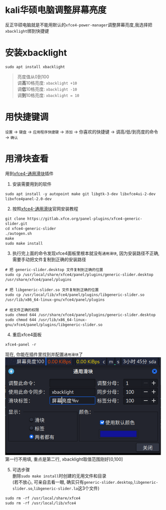 # kali华硕电脑调整屏幕亮度
反正华硕电脑就是不能用默认的`xfce4-power-manager`调整屏幕亮度,我选择把`xbacklight`绑到快捷键

# 安装xbacklight
```
sudo apt install xbacklight
```

> 亮度值从0到100  
> 调**高**10格亮度: `xbacklight +10`  
> 调**低**10格亮度: `xbacklight -10`  
> 调**到**10格亮度: `xbacklight = 10`  

# 用快捷键调
`设置` -> `键盘` -> `应用程序快捷键` -> `添加` -> 你喜欢的快捷键 -> 调高/低/到亮度的命令 -> `确认`

# 用滑块查看
用到[xfce4-通用滑块](https://docs.xfce.org/panel-plugins/xfce4-generic-slider/start)插件  

1. 安装需要用到的软件
```
sudo apt install -y autopoint make git libgtk-3-dev libxfce4ui-2-dev libxfce4panel-2.0-dev
```

2. 按照[xfce4-通用滑块](https://docs.xfce.org/panel-plugins/xfce4-generic-slider/start)官网安装教程
```
git clone https://gitlab.xfce.org/panel-plugins/xfce4-generic-slider.git
cd xfce4-generic-slider
./autogen.sh
make
sudo make install
```

3. 执行完上面的命令发现xfce4面板里根本就没有`通用滑块`, 因为安装路径不正确, 需要手动把文件复制到正确的安装路径  
```
# 把 generic-slider.desktop 文件复制到正确的位置
sudo cp /usr/local/share/xfce4/panel/plugins/generic-slider.desktop /usr/share/xfce4/panel/plugins

# 把 libgeneric-slider.so 文件复制到正确的位置
sudo cp /usr/local/lib/xfce4/panel/plugins/libgeneric-slider.so /usr/lib/x86_64-linux-gnu/xfce4/panel/plugins

# 给文件正确的权限
sudo chmod 644 /usr/share/xfce4/panel/plugins/generic-slider.desktop
sudo chmod 644 /usr/lib/x86_64-linux-gnu/xfce4/panel/plugins/libgeneric-slider.so
```

4. 重启xfce4面板
```
xfce4-panel -r
```
现在, 你能在插件里找到并配置`通用滑块`了  
![通用滑块配置](./img/light.png)  
第一行不用填, 重点是第二行, xbacklight取值范围刚好[0,100]

5. 可选步骤  
删除`sudo make install`时创建的无用文件和目录  
(若不放心, 可亲自去看一眼, 确实只有`generic-slider.desktop`,`libgeneric-slider.so`,`libgeneric-slider.la`这3个文件)
```
sudo rm -rf /usr/local/share/xfce4
sudo rm -rf /usr/local/lib/xfce4
```
